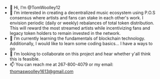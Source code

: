 - 👋 Hi, I’m @TomWoolley12
- 👀 I’m interested in creating a decentralized music ecosystem using P.O.S consensus where artists and fans can stake in each other's work. I envision periodic (daily or weekly) rebalances of total token distribution. This will reward the most streamed artists while incentivizing fans and legacy token holders to remain invested in the network. 
- 🌱 I’m currently learning the fundamentals of blockchain technology. Additionally, I would like to learn some coding basics... I have a ways to go
- 💞️ I’m looking to collaborate on this project and hear whether y'all think this is feasible.
- 📫 You can reach me at 267-800-4079 or my email: thomaswoolley1613@gmail.com

<!---
TomWoolley12/TomWoolley12 is a ✨ special ✨ repository because its `README.md` (this file) appears on your GitHub profile.
You can click the Preview link to take a look at your changes.
--->
